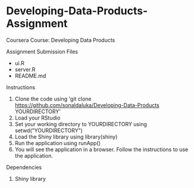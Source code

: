 # Developing-Data-Products-Assignment

Coursera Course: Developing Data Products

Assignment Submission Files

* ui.R
* server.R
* README.md

Instructions

1.	Clone the code using 'git clone https://github.com/sonaldaluka/Developing-Data-Products YOURDIRECTORY'
2.	Load your RStudio
3.	Set your working directory to YOURDIRECTORY using setwd("YOURDIRECTORY")
4.	Load the Shiny library using library(shiny)
5.	Run the application using runApp()
6.	You will see the application in a browser. Follow the instructions to use the application.

Dependencies

1.	Shiny library
